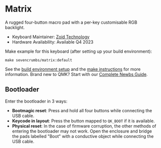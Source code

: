 # Matrix

A rugged four-button macro pad with a per-key customisable RGB backlight.

* Keyboard Maintainer: [Zoid Technology](https://github.com/ZoidTechnology)
* Hardware Availability: Available Q4 2023

Make example for this keyboard (after setting up your build environment):

	make sevencrumbs/matrix:default

See the [build environment setup](https://docs.qmk.fm/#/getting_started_build_tools) and the [make instructions](https://docs.qmk.fm/#/getting_started_make_guide) for more information. Brand new to QMK? Start with our [Complete Newbs Guide](https://docs.qmk.fm/#/newbs).

## Bootloader

Enter the bootloader in 3 ways:

* **Bootmagic reset**: Press and hold all four buttons while connecting the USB cable.
* **Keycode in layout**: Press the button mapped to `QK_BOOT` if it is available.
* **Physical reset**: In the case of firmware corruption, the other methods of entering the bootloader may not work. Open the enclosure and bridge the pads labelled "Boot" with a conductive object while connecting the USB cable.
